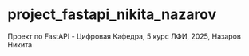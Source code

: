 # project_fastapi_nikita_nazarov
Проект по FastAPI - Цифровая Кафедра, 5 курс ЛФИ, 2025, Назаров Никита
